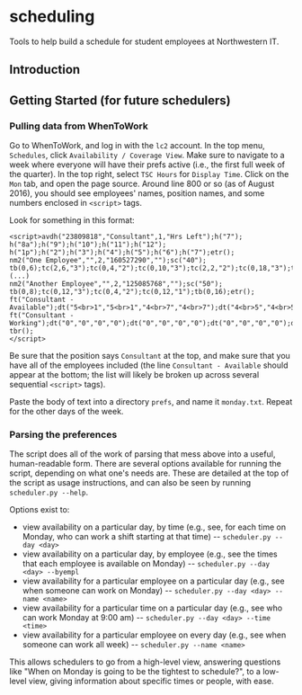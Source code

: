 # scheduling
Tools to help build a schedule for student employees at Northwestern IT.

## Introduction

## Getting Started (for future schedulers)
### Pulling data from WhenToWork
Go to WhenToWork, and log in with the `lc2` account. In the top menu, `Schedules`, click `Availability / Coverage View`. Make sure to navigate to a week where everyone will have their prefs active (i.e., the first full week of the quarter). In the top right, select `TSC Hours` for `Display Time`. Click on the `Mon` tab, and open the page source. Around line 800 or so (as of August 2016), you should see employees' names, position names, and some numbers enclosed in `<script>` tags. 

Look for something in this format:

```
<script>avdh("23809818","Consultant",1,"Hrs Left");h("7");
h("8a");h("9");h("10");h("11");h("12");
h("1p");h("2");h("3");h("4");h("5");h("6");h("7");etr();
nm2("One Employee","",2,"160527290","");sc("40");
tb(0,6);tc(2,6,"3");tc(0,4,"2");tc(0,10,"3");tc(2,2,"2");tc(0,18,"3");tc(2,6,"2");etr();
(...)
nm2("Another Employee","",2,"125085768","");sc("50");
tb(0,8);tc(0,12,"3");tc(0,4,"2");tc(0,12,"1");tb(0,16);etr();
ft("Consultant - Available");dt("5<br>1","5<br>1","4<br>7","4<br>7");dt("4<br>5","4<br>5","4<br>1","4<br>1");dt("3<br>6","3<br>6","3<br>4","3<br>4");dt("3<br>5","3<br>5","3<br>0","3<br>0");dt("3<br>0","3<br>1","3<br>9","3<br>8");dt("3<br>2","3<br>1","2<br>8","2<br>8");dt("2<br>9","3<br>1","2<br>7","2<br>7");dt("2<br>7","2<br>8","3<br>4","3<br>4");dt("2<br>8","2<br>7","2<br>7","2<br>7");dt("3<br>2","3<br>2","3<br>2","3<br>2");dt("3<br>5","3<br>6","4<br>3","4<br>4");dt("4<br>6","4<br>6","4<br>8","4<br>8");dt("4<br>8","4<br>8","4<br>8","4<br>8");etr();
ft("Consultant - Working");dt("0","0","0","0");dt("0","0","0","0");dt("0","0","0","0");dt("0","0","0","0");dt("0","0","0","0");dt("0","0","0","0");dt("0","0","0","0");dt("0","0","0","0");dt("0","0","0","0");dt("0","0","0","0");dt("0","0","0","0");dt("0","0","0","0");dt("0","0","0","0");etr();
tbr();
</script>
```

Be sure that the position says `Consultant` at the top, and make sure that you have all of the employees included (the line `Consultant - Available` should appear at the bottom; the list will likely be broken up across several sequential `<script>` tags).

Paste the body of text into a directory `prefs`, and name it `monday.txt`. Repeat for the other days of the week.

### Parsing the preferences
The script does all of the work of parsing that mess above into a useful, human-readable form. There are several options available for running the script, depending on what one's needs are. These are detailed at the top of the script as usage instructions, and can also be seen by running `scheduler.py --help`. 

Options exist to:
* view availability on a particular day, by time (e.g., see, for each time on Monday, who can work a shift starting at that time) -- `scheduler.py --day <day>`
* view availability on a particular day, by employee (e.g., see the times that each employee is available on Monday) -- `scheduler.py --day <day> --byempl`
* view availability for a particular employee on a particular day (e.g., see when someone can work on Monday) -- `scheduler.py --day <day> --name <name>`
* view availability for a particular time on a particular day (e.g., see who can work Monday at 9:00 am) -- `scheduler.py --day <day> --time <time>`
* view availability for a particular employee on every day (e.g., see when someone can work all week)  -- `scheduler.py --name <name>`

This allows schedulers to go from a high-level view, answering questions like "When on Monday is going to be the tightest to schedule?", to a low-level view, giving information about specific times or people, with ease.
